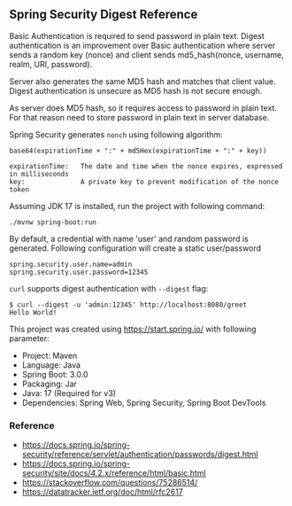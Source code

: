 ## Spring Security Digest Reference

Basic Authentication is required to send password in plain text. Digest authentication is an improvement over Basic authentication
where server sends a random key (nonce) and client sends md5_hash(nonce, username, realm, URI, password).

Server also generates the same MD5 hash and matches that client value. Digest authentication is unsecure as MD5 hash is
not secure enough.

As server does MD5 hash, so it requires access to password in plain text. For that reason need to store password in
plain text in server database.

Spring Security generates `nonch` using following algorithm:
```
base64(expirationTime + ":" + md5Hex(expirationTime + ":" + key))

expirationTime:   The date and time when the nonce expires, expressed in milliseconds
key:              A private key to prevent modification of the nonce token
```

Assuming JDK 17 is installed, run the project with following command:

```shell
./mvnw spring-boot:run
```

By default, a credential with name 'user' and random password is generated. Following configuration will create a static user/password

```
spring.security.user.name=admin
spring.security.user.password=12345
```

`curl` supports digest authentication with `--digest` flag:
```shell
$ curl --digest -u 'admin:12345' http://localhost:8080/greet
Hello World!
```

This project was created using https://start.spring.io/ with following parameter:

* Project: Maven
* Language: Java
* Spring Boot: 3.0.0
* Packaging: Jar
* Java: 17 (Required for v3)
* Dependencies: Spring Web, Spring Security, Spring Boot DevTools

### Reference
* https://docs.spring.io/spring-security/reference/servlet/authentication/passwords/digest.html
* https://docs.spring.io/spring-security/site/docs/4.2.x/reference/html/basic.html
* https://stackoverflow.com/questions/75286514/
* https://datatracker.ietf.org/doc/html/rfc2617




